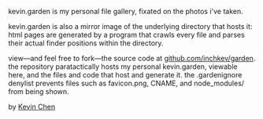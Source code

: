 kevin.garden is my personal file gallery, fixated on the photos i've taken.

kevin.garden is also a mirror image of the underlying directory that hosts it:<br>
html pages are generated by a program that crawls every file and parses<br>
their actual finder positions within the directory.

view—and feel free to fork—the source code at [github.com/inchkev/garden](https://github.com/inchkev/garden).<br>
the repository paratactically hosts my personal kevin.garden, viewable<br>
here, and the files and code that host and generate it. the .gardenignore<br>
denylist prevents files such as favicon.png, CNAME, and node_modules/<br>
from being shown.

by [Kevin Chen](https://kevinnchen.com)
